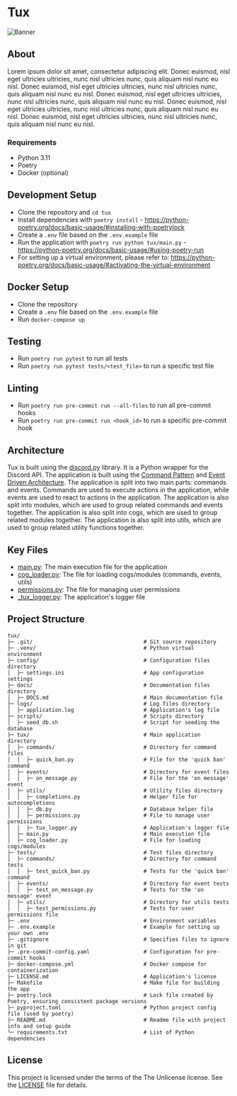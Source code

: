 # Tux

![Banner](https://i.imgur.com/GtT8f8g.png)

## About
Lorem ipsum dolor sit amet, consectetur adipiscing elit. Donec euismod, nisl eget ultricies ultricies, nunc nisl ultricies nunc, quis aliquam nisl nunc eu nisl. Donec euismod, nisl eget ultricies ultricies, nunc nisl ultricies nunc, quis aliquam nisl nunc eu nisl. Donec euismod, nisl eget ultricies ultricies, nunc nisl ultricies nunc, quis aliquam nisl nunc eu nisl. Donec euismod, nisl eget ultricies ultricies, nunc nisl ultricies nunc, quis aliquam nisl nunc eu nisl. Donec euismod, nisl eget ultricies ultricies, nunc nisl ultricies nunc, quis aliquam nisl nunc eu nisl.

### Requirements
- Python 3.11
- Poetry
- Docker (optional)

## Development Setup
- Clone the repository and `cd tux`
- Install dependencies with `poetry install` - https://python-poetry.org/docs/basic-usage/#installing-with-poetrylock
- Create a `.env` file based on the `.env.example` file
- Run the application with `poetry run python tux/main.py` - https://python-poetry.org/docs/basic-usage/#using-poetry-run
- For setting up a virtual environment, please refer to: https://python-poetry.org/docs/basic-usage/#activating-the-virtual-environment

## Docker Setup
- Clone the repository
- Create a `.env` file based on the `.env.example` file
- Run `docker-compose up`

## Testing
- Run `poetry run pytest` to run all tests
- Run `poetry run pytest tests/<test_file>` to run a specific test file

## Linting
- Run `poetry run pre-commit run --all-files` to run all pre-commit hooks
- Run `poetry run pre-commit run <hook_id>` to run a specific pre-commit hook

## Architecture
Tux is built using the [discord.py]() library. It is a Python wrapper for the Discord API. The application is built using the [Command Pattern](https://en.wikipedia.org/wiki/Command_pattern) and [Event Driven Architecture](https://en.wikipedia.org/wiki/Event-driven_architecture). The application is split into two main parts: commands and events. Commands are used to execute actions in the application, while events are used to react to actions in the application. The application is also split into modules, which are used to group related commands and events together. The application is also split into cogs, which are used to group related modules together. The application is also split into utils, which are used to group related utility functions together.

## Key Files
- [main.py](tux/main.py): The main execution file for the application
- [cog_loader.py](tux/cog_loader.py): The file for loading cogs/modules (commands, events, utils)
- [permissions.py](tux/permissions.py): The file for managing user permissions
- [_tux_logger.py](tux/utils/_tux_logger.py): The application's logger file

## Project Structure

```
tux/
├─ .git/                                   # Git source repository
├─ .venv/                                  # Python virtual environment
├─ config/                                 # Configuration files directory
│  ├─ settings.ini                         # App configuration settings
├─ docs/                                   # Documentation files directory
│  ├─ DOCS.md                              # Main documentation file
├─ logs/                                   # Log files directory
│  ├─ application.log                      # Application's log file
├─ scripts/                                # Scripts directory
│  ├─ seed_db.sh                           # Script for seeding the database
├─ tux/                                    # Main application directory
│  ├─ commands/                            # Directory for command files
│  │  ├─ quick_ban.py                      # File for the 'quick ban' command
│  ├─ events/                              # Directory for event files
│  │  ├─ on_message.py                     # File for the 'on message' event
│  ├─ utils/                               # Utility files directory
│  │  ├─ completions.py                    # Helper file for autocompletions
│  │  ├─ db.py                             # Database helper file
│  │  ├─ permissions.py                    # File to manage user permissions
│  │  ├─ tux_logger.py                     # Application's logger file
│  ├─ main.py                              # Main execution file
│  ├─ cog_loader.py                        # File for loading cogs/modules
├─ tests/                                  # Test files directory
│  ├─ commands/                            # Directory for command tests
│  │  ├─ test_quick_ban.py                 # Tests for the 'quick ban' command
│  ├─ events/                              # Directory for event tests
│  │  ├─ test_on_message.py                # Tests for the 'on message' event
│  ├─ utils/                               # Directory for utils tests
│  │  ├─ test_permissions.py               # Tests for user permissions file
├─ .env                                    # Environment variables
├─ .env.example                            # Example for setting up your own .env
├─ .gitignore                              # Specifies files to ignore in git
├─ .pre-commit-config.yaml                 # Configuration for pre-commit hooks
├─ docker-compose.yml                      # Docker compose for containerization
├─ LICENSE.md                              # Application's license
├─ Makefile                                # Make file for building the app
├─ poetry.lock                             # Lock file created by Poetry, ensuring consistent package versions
├─ pyproject.toml                          # Python project config file (used by poetry)
├─ README.md                               # Readme file with project info and setup guide
└─ requirements.txt                        # List of Python dependencies
```

## License
This project is licensed under the terms of the The Unlicense license. See the [LICENSE](LICENSE.md) file for details.